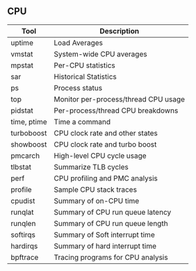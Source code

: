 ## CPU

| Tool   | Description |
|--------|-------------|
| uptime | Load Averages |
| vmstat | System-wide CPU averages |
| mpstat | Per-CPU statistics |
| sar    | Historical Statistics |
| ps | Process status |
| top | Monitor per-process/thread CPU usage |
| pidstat | Per-process/thread CPU breakdowns |
| time, ptime | Time a command |
| turboboost | CPU clock rate and other states |
| showboost | CPU clock rate and turbo boost |
| pmcarch | High-level CPU cycle usage |
| tlbstat | Summarize TLB cycles |
| perf | CPU profiling and PMC analysis |
| profile | Sample CPU stack traces |
| cpudist | Summary of on-CPU time |
| runqlat | Summary of CPU run queue latency |
| runqlen | Summary of CPU run queue length |
| softirqs | Summary of Soft interrupt time |
| hardirqs | Summary of hard interrupt time |
| bpftrace | Tracing programs for CPU analysis |
